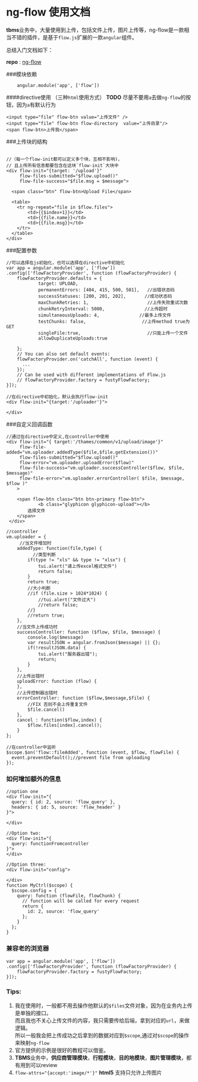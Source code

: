 ng-flow 使用文档
==============
**tbms**业务中，大量使用到上传，包括文件上传，图片上传等，ng-flow是一款相当不错的插件，是基于`flow.js`扩展的一款`angular`组件。  

总结入门文档如下：

**repo** : [ng-flow](https://github.com/flowjs/ng-flow)

###模块依赖
```
	angular.module('app', ['flow'])
```  

####directive使用 （三种`html`使用方式）
**TODO** 尽量不要用`a`去做`ng-flow`的按钮，因为`a`有默认行为 

``` 
<input type="file" flow-btn value="上传文件" />  
<input type="file" flow-btn flow-directory  value="上传目录"/>  
<span flow-btn>上传我</span>

```
###上传块的结构  


```  

//（每一个flow-init都可以定义多个块，互相不影响)，
// 且上传所有信息都要包含在这块`flow-init`大块中
<div flow-init="{target: '/upload'}"
	 flow-files-submitted="$flow.upload()"
	 flow-file-success="$file.msg = $message">
	 
  <span class="btn" flow-btn>Upload File</span>

  <table>
	<tr ng-repeat="file in $flow.files">
		<td>{{$index+1}}</td>
		<td>{{file.name}}</td>
		<td>{{file.msg}}</td>
	</tr>
  </table>
</div>
```  

###配置参数
```
//可以选择在js初始化，也可以选择在directive中初始化
var app = angular.module('app', ['flow'])
.config(['flowFactoryProvider', function (flowFactoryProvider) {
	flowFactoryProvider.defaults = {
			target: UPLOAD,
			permanentErrors: [404, 415, 500, 501],   //出错状态码
			successStatuses: [200, 201, 202],		//成功状态码
			maxChunkRetries: 1,						 //上传失败重试次数
			chunkRetryInterval: 5000,				//上传超时
			simultaneousUploads: 4,				  //最多上传文件
			testChunks: false,					   //上传method true为GET
			singleFile:true,						 //只能上传一个文件
			allowDuplicateUploads:true

	};
	// You can also set default events:
	flowFactoryProvider.on('catchAll', function (event) {
	  ...
	});
	// Can be used with different implementations of Flow.js
	// flowFactoryProvider.factory = fustyFlowFactory;
}]);

//在directive中初始化，默认会执行flow-init
<div flow-init="{target:'/uploader'}">

</div>
```
###自定义回调函数
```
//通过在directive中定义,在controller中使用
<div flow-init="{ target:'/thames/common/v1/upload/image'}"
	 flow-file-added="vm.uploader.addedType($file,$file.getExtension())"
	 flow-files-submitted="$flow.upload()"
	 flow-error="vm.uploader.uploadError($flow)"
	 flow-file-success="vm.uploader.successController($flow, $file, $message)"
	 flow-file-error="vm.uploader.errorController( $file, $message, $flow )"
	>
   
	<span flow-btn class="btn btn-primary flow-btn">
			<b class="glyphicon glyphicon-upload"></b>
		选择文件
	</span>
 </div>
```
```
//controller
vm.uploader = {
	 //当文件增加时
	addedType: function(file,type) {
		  //类型判断
		if(type != "xls" && type != "xlsx") {
			tui.alert("请上传excel格式文件")
			return false;
		}
		return true;
		//大小判断
		//if (file.size > 1024*1024) {
			//tui.alert("文件过大")
			//return false;
		//}
		//return true;
	},
	//当文件上传成功时
	successController: function ($flow, $file, $message) {
		console.log($message)
		var resultJSON = angular.fromJson($message) || {};
		if(!resultJSON.data) {
			tui.alert("服务器出错");
			return;
		}
	},
	//上传出错时
	uploadError: function (flow) {
	},
	//上传控制器出错时	  
	errorController: function ($flow,$message,$file) {
		//FIX 否则不会上传重复文件
		$file.cancel()
	},
	cancel : function($flow,index) {
		$flow.files[index].cancel();
	}
};
```
```
//在controller中监听
$scope.$on('flow::fileAdded', function (event, $flow, flowFile) {
  event.preventDefault();//prevent file from uploading
});
```
### 如何增加额外的信息

```
//option one
<div flow-init="{
  query: { id: 2, source: 'flow_query' },
  headers: { id: 5, source: 'flow_header' }
}">

</div>
```
```
//Option two:
<div flow-init="{
  query: functionFromcontroller
}">
</div>
```
```
//Option three:
<div flow-init="config">

</div>
function MyCtrl($scope) {
  $scope.config = {
    query: function (flowFile, flowChunk) {
      // function will be called for every request
      return {
        id: 2, source: 'flow_query'
      };
    }
  };
} 
```
### 兼容老的浏览器

```
var app = angular.module('app', ['flow'])
.config(['flowFactoryProvider', function (flowFactoryProvider) {
	flowFactoryProvider.factory = fustyFlowFactory;
}]);
```
### Tips:
1. 我在使用时，一般都不用去操作他默认的`$files`文件对象，因为在业务内上传是单独的接口。  
而且我也不关心上传文件的内容，我只需要传给后端，拿到对应的`url`，来做逻辑。  
所以一般我会把上传成功之后拿到的数据对应到`$scope`,通过对`$scope`的操作来映射`ng-flow`
2. 官方提供的示例是很好的教程可以借鉴。
3. **TBMS**业务中，**供应商管理模块**，**行程模块**，**目的地模块**，**图片管理模块**，都有用到可以review
4. `flow-attrs="{accept:'image/*'}"` **html5** 支持只允许上传图片  
